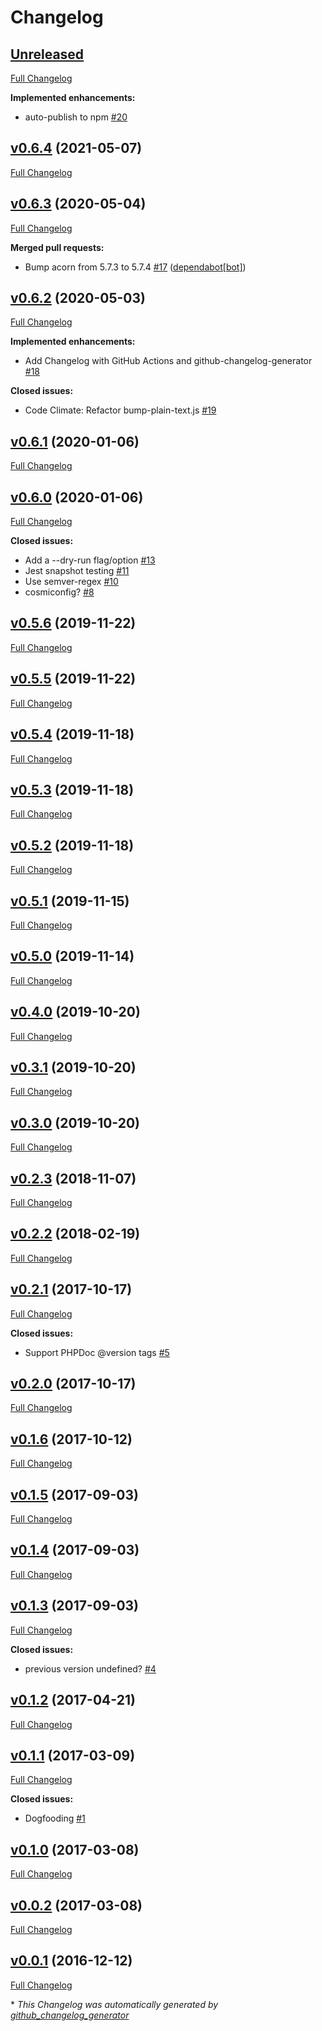 # Changelog

## [Unreleased](https://github.com/joemaller/version-everything/tree/HEAD)

[Full Changelog](https://github.com/joemaller/version-everything/compare/v0.6.4...HEAD)

**Implemented enhancements:**

- auto-publish to npm [\#20](https://github.com/joemaller/version-everything/issues/20)

## [v0.6.4](https://github.com/joemaller/version-everything/tree/v0.6.4) (2021-05-07)

[Full Changelog](https://github.com/joemaller/version-everything/compare/v0.6.3...v0.6.4)

## [v0.6.3](https://github.com/joemaller/version-everything/tree/v0.6.3) (2020-05-04)

[Full Changelog](https://github.com/joemaller/version-everything/compare/v0.6.2...v0.6.3)

**Merged pull requests:**

- Bump acorn from 5.7.3 to 5.7.4 [\#17](https://github.com/joemaller/version-everything/pull/17) ([dependabot[bot]](https://github.com/apps/dependabot))

## [v0.6.2](https://github.com/joemaller/version-everything/tree/v0.6.2) (2020-05-03)

[Full Changelog](https://github.com/joemaller/version-everything/compare/v0.6.1...v0.6.2)

**Implemented enhancements:**

- Add Changelog with GitHub Actions and github-changelog-generator [\#18](https://github.com/joemaller/version-everything/issues/18)

**Closed issues:**

- Code Climate: Refactor bump-plain-text.js [\#19](https://github.com/joemaller/version-everything/issues/19)

## [v0.6.1](https://github.com/joemaller/version-everything/tree/v0.6.1) (2020-01-06)

[Full Changelog](https://github.com/joemaller/version-everything/compare/v0.6.0...v0.6.1)

## [v0.6.0](https://github.com/joemaller/version-everything/tree/v0.6.0) (2020-01-06)

[Full Changelog](https://github.com/joemaller/version-everything/compare/v0.5.6...v0.6.0)

**Closed issues:**

- Add a --dry-run flag/option [\#13](https://github.com/joemaller/version-everything/issues/13)
- Jest snapshot testing [\#11](https://github.com/joemaller/version-everything/issues/11)
- Use semver-regex [\#10](https://github.com/joemaller/version-everything/issues/10)
- cosmiconfig? [\#8](https://github.com/joemaller/version-everything/issues/8)

## [v0.5.6](https://github.com/joemaller/version-everything/tree/v0.5.6) (2019-11-22)

[Full Changelog](https://github.com/joemaller/version-everything/compare/v0.5.5...v0.5.6)

## [v0.5.5](https://github.com/joemaller/version-everything/tree/v0.5.5) (2019-11-22)

[Full Changelog](https://github.com/joemaller/version-everything/compare/v0.5.4...v0.5.5)

## [v0.5.4](https://github.com/joemaller/version-everything/tree/v0.5.4) (2019-11-18)

[Full Changelog](https://github.com/joemaller/version-everything/compare/v0.5.3...v0.5.4)

## [v0.5.3](https://github.com/joemaller/version-everything/tree/v0.5.3) (2019-11-18)

[Full Changelog](https://github.com/joemaller/version-everything/compare/v0.5.2...v0.5.3)

## [v0.5.2](https://github.com/joemaller/version-everything/tree/v0.5.2) (2019-11-18)

[Full Changelog](https://github.com/joemaller/version-everything/compare/v0.5.1...v0.5.2)

## [v0.5.1](https://github.com/joemaller/version-everything/tree/v0.5.1) (2019-11-15)

[Full Changelog](https://github.com/joemaller/version-everything/compare/v0.5.0...v0.5.1)

## [v0.5.0](https://github.com/joemaller/version-everything/tree/v0.5.0) (2019-11-14)

[Full Changelog](https://github.com/joemaller/version-everything/compare/v0.4.0...v0.5.0)

## [v0.4.0](https://github.com/joemaller/version-everything/tree/v0.4.0) (2019-10-20)

[Full Changelog](https://github.com/joemaller/version-everything/compare/v0.3.1...v0.4.0)

## [v0.3.1](https://github.com/joemaller/version-everything/tree/v0.3.1) (2019-10-20)

[Full Changelog](https://github.com/joemaller/version-everything/compare/v0.3.0...v0.3.1)

## [v0.3.0](https://github.com/joemaller/version-everything/tree/v0.3.0) (2019-10-20)

[Full Changelog](https://github.com/joemaller/version-everything/compare/v0.2.3...v0.3.0)

## [v0.2.3](https://github.com/joemaller/version-everything/tree/v0.2.3) (2018-11-07)

[Full Changelog](https://github.com/joemaller/version-everything/compare/v0.2.2...v0.2.3)

## [v0.2.2](https://github.com/joemaller/version-everything/tree/v0.2.2) (2018-02-19)

[Full Changelog](https://github.com/joemaller/version-everything/compare/v0.2.1...v0.2.2)

## [v0.2.1](https://github.com/joemaller/version-everything/tree/v0.2.1) (2017-10-17)

[Full Changelog](https://github.com/joemaller/version-everything/compare/v0.2.0...v0.2.1)

**Closed issues:**

- Support PHPDoc @version tags [\#5](https://github.com/joemaller/version-everything/issues/5)

## [v0.2.0](https://github.com/joemaller/version-everything/tree/v0.2.0) (2017-10-17)

[Full Changelog](https://github.com/joemaller/version-everything/compare/v0.1.6...v0.2.0)

## [v0.1.6](https://github.com/joemaller/version-everything/tree/v0.1.6) (2017-10-12)

[Full Changelog](https://github.com/joemaller/version-everything/compare/v0.1.5...v0.1.6)

## [v0.1.5](https://github.com/joemaller/version-everything/tree/v0.1.5) (2017-09-03)

[Full Changelog](https://github.com/joemaller/version-everything/compare/v0.1.4...v0.1.5)

## [v0.1.4](https://github.com/joemaller/version-everything/tree/v0.1.4) (2017-09-03)

[Full Changelog](https://github.com/joemaller/version-everything/compare/v0.1.3...v0.1.4)

## [v0.1.3](https://github.com/joemaller/version-everything/tree/v0.1.3) (2017-09-03)

[Full Changelog](https://github.com/joemaller/version-everything/compare/v0.1.2...v0.1.3)

**Closed issues:**

- previous version undefined? [\#4](https://github.com/joemaller/version-everything/issues/4)

## [v0.1.2](https://github.com/joemaller/version-everything/tree/v0.1.2) (2017-04-21)

[Full Changelog](https://github.com/joemaller/version-everything/compare/v0.1.1...v0.1.2)

## [v0.1.1](https://github.com/joemaller/version-everything/tree/v0.1.1) (2017-03-09)

[Full Changelog](https://github.com/joemaller/version-everything/compare/v0.1.0...v0.1.1)

**Closed issues:**

- Dogfooding [\#1](https://github.com/joemaller/version-everything/issues/1)

## [v0.1.0](https://github.com/joemaller/version-everything/tree/v0.1.0) (2017-03-08)

[Full Changelog](https://github.com/joemaller/version-everything/compare/v0.0.2...v0.1.0)

## [v0.0.2](https://github.com/joemaller/version-everything/tree/v0.0.2) (2017-03-08)

[Full Changelog](https://github.com/joemaller/version-everything/compare/v0.0.1...v0.0.2)

## [v0.0.1](https://github.com/joemaller/version-everything/tree/v0.0.1) (2016-12-12)

[Full Changelog](https://github.com/joemaller/version-everything/compare/bd3b2813da755ecff837c0621f2f9fa39c9a0c19...v0.0.1)



\* *This Changelog was automatically generated by [github_changelog_generator](https://github.com/github-changelog-generator/github-changelog-generator)*
